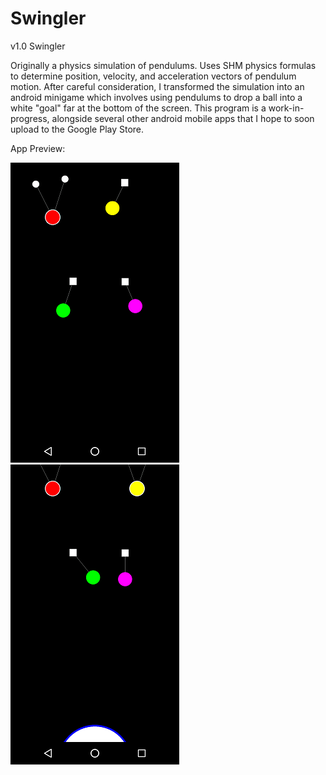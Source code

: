 # Swingler
v1.0 Swingler

Originally a physics simulation of pendulums. Uses SHM physics formulas to determine position, velocity, and acceleration vectors of pendulum motion. After careful consideration, I transformed the simulation into an android minigame which involves using pendulums to drop a ball into a white "goal" far at the bottom of the screen. This program is a work-in-progress, alongside several other android mobile apps that I hope to soon upload to the Google Play Store. 

App Preview:

![alt text](https://github.com/matthewparkbusiness/Swingler/blob/master/preview4.png)
![alt text](https://github.com/matthewparkbusiness/Swingler/blob/master/preview5.png)
